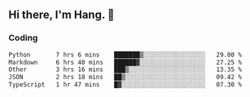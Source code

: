 ## Hi there, I'm Hang. 👋

### Coding

<!--START_SECTION:waka-->

```txt
Python       7 hrs 6 mins    ███████▒░░░░░░░░░░░░░░░░░   29.00 %
Markdown     6 hrs 40 mins   ██████▓░░░░░░░░░░░░░░░░░░   27.25 %
Other        3 hrs 16 mins   ███▒░░░░░░░░░░░░░░░░░░░░░   13.35 %
JSON         2 hrs 18 mins   ██▒░░░░░░░░░░░░░░░░░░░░░░   09.42 %
TypeScript   1 hr 47 mins    █▓░░░░░░░░░░░░░░░░░░░░░░░   07.30 %
```

<!--END_SECTION:waka-->
